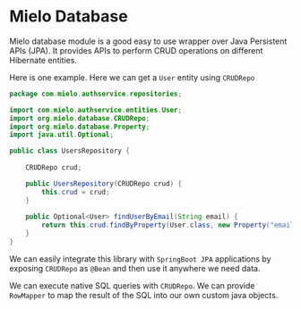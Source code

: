 # Mielo Database
Mielo database module is a good easy to use wrapper over Java Persistent APIs (JPA). It provides APIs to perform CRUD 
operations on different Hibernate entities.

Here is one example. Here we can get a ```User``` entity using ``` CRUDRepo ```  
```java
package com.mielo.authservice.repositories;

import com.mielo.authservice.entities.User;
import org.mielo.database.CRUDRepo;
import org.mielo.database.Property;
import java.util.Optional;

public class UsersRepository {
    
    CRUDRepo crud;

    public UsersRepository(CRUDRepo crud) {
        this.crud = crud;
    }
    
    public Optional<User> findUserByEmail(String email) {
        return this.crud.findByProperty(User.class, new Property("email", email));
    }
}
```

We can easily integrate this library with ```SpringBoot JPA``` applications by exposing ``` CRUDRepo ``` as ``` @Bean ```
and then use it anywhere we need data.

We can execute native SQL queries with ```CRUDRepo```. We can provide ```RowMapper``` to map the result of the SQL into
our own custom java objects. 


